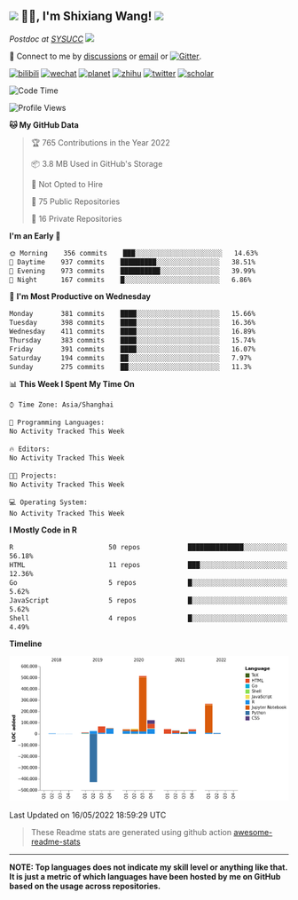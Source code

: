 
<h2><img src="https://emojis.slackmojis.com/emojis/images/1531849430/4246/blob-sunglasses.gif?1531849430" width="30"/> 🙏🏻, I'm Shixiang Wang! <img src="https://media.giphy.com/media/12oufCB0MyZ1Go/giphy.gif" width="50"></h2>

<p><em>Postdoc at <a href="https://sysucc.org.cn/">SYSUCC</a> <img src="https://media.giphy.com/media/WUlplcMpOCEmTGBtBW/giphy.gif" width="30"> 
</em></p>

💬 Connect to me by
[discussions](https://github.com/ShixiangWang/self-study/discussions) or [email](mailto:w_shixiang@163.com) or [![Gitter](https://badges.gitter.im/ShixiangWang/community.svg)](https://gitter.im/ShixiangWang/community?utm_source=badge&utm_medium=badge&utm_campaign=pr-badge). 

[![bilibili](https://img.shields.io/badge/王诗翔-B站-yellow)](https://space.bilibili.com/11553374) [![wechat](https://img.shields.io/badge/王诗翔-微信公众号-important)](https://shixiangwang.github.io/home/logo/qrcode.jpg) [![planet](https://img.shields.io/badge/王诗翔-知识星球-blueviolet)](https://t.zsxq.com/rBqbIei)  [![zhihu](https://img.shields.io/badge/王诗翔-知乎-blue)](https://www.zhihu.com/people/shixiangwang) [![twitter](https://img.shields.io/badge/WangShxiang-twitter-ff69b4)](https://twitter.com/WangShxiang) [![scholar](https://img.shields.io/badge/ShixiangWang-Scholar-00ffff)](https://scholar.google.com/citations?user=FvNp0NkAAAAJ) 

<!--START_SECTION:waka-->
![Code Time](http://img.shields.io/badge/Code%20Time-0%20secs-blue)

![Profile Views](http://img.shields.io/badge/Profile%20Views-9-blue)

**🐱 My GitHub Data** 

> 🏆 765 Contributions in the Year 2022
 > 
> 📦 3.8 MB Used in GitHub's Storage 
 > 
> 🚫 Not Opted to Hire
 > 
> 📜 75 Public Repositories 
 > 
> 🔑 16 Private Repositories  
 > 
**I'm an Early 🐤** 

```text
🌞 Morning    356 commits    ███░░░░░░░░░░░░░░░░░░░░░░   14.63% 
🌆 Daytime    937 commits    █████████░░░░░░░░░░░░░░░░   38.51% 
🌃 Evening    973 commits    ██████████░░░░░░░░░░░░░░░   39.99% 
🌙 Night      167 commits    █░░░░░░░░░░░░░░░░░░░░░░░░   6.86%

```
📅 **I'm Most Productive on Wednesday** 

```text
Monday       381 commits    ████░░░░░░░░░░░░░░░░░░░░░   15.66% 
Tuesday      398 commits    ████░░░░░░░░░░░░░░░░░░░░░   16.36% 
Wednesday    411 commits    ████░░░░░░░░░░░░░░░░░░░░░   16.89% 
Thursday     383 commits    ████░░░░░░░░░░░░░░░░░░░░░   15.74% 
Friday       391 commits    ████░░░░░░░░░░░░░░░░░░░░░   16.07% 
Saturday     194 commits    ██░░░░░░░░░░░░░░░░░░░░░░░   7.97% 
Sunday       275 commits    ██░░░░░░░░░░░░░░░░░░░░░░░   11.3%

```


📊 **This Week I Spent My Time On** 

```text
⌚︎ Time Zone: Asia/Shanghai

💬 Programming Languages: 
No Activity Tracked This Week

🔥 Editors: 
No Activity Tracked This Week

🐱‍💻 Projects: 
No Activity Tracked This Week

💻 Operating System: 
No Activity Tracked This Week

```

**I Mostly Code in R** 

```text
R                        50 repos            ██████████████░░░░░░░░░░░   56.18% 
HTML                     11 repos            ███░░░░░░░░░░░░░░░░░░░░░░   12.36% 
Go                       5 repos             █░░░░░░░░░░░░░░░░░░░░░░░░   5.62% 
JavaScript               5 repos             █░░░░░░░░░░░░░░░░░░░░░░░░   5.62% 
Shell                    4 repos             █░░░░░░░░░░░░░░░░░░░░░░░░   4.49%

```


**Timeline**

![Chart not found](https://raw.githubusercontent.com/ShixiangWang/ShixiangWang/master/charts/bar_graph.png) 


 Last Updated on 16/05/2022 18:59:29 UTC
<!--END_SECTION:waka-->

> These Readme stats are generated using github action [awesome-readme-stats](https://github.com/anmol098/waka-readme-stats)

-----

**NOTE: Top languages does not indicate my skill level or anything like that. It is just a metric of which languages have been hosted by me on GitHub based on the usage across repositories.**

